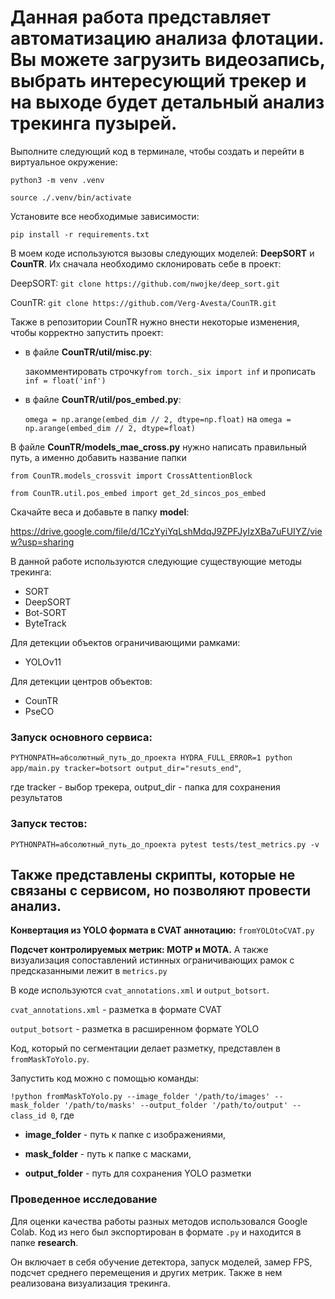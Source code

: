 Данная работа представляет автоматизацию анализа флотации. Вы можете загрузить видеозапись, выбрать интересующий трекер и на выходе будет детальный анализ трекинга пузырей.
=====================

Выполните следующий код в терминале, чтобы создать и перейти в виртуальное окружение:

`python3 -m venv .venv`

`source ./.venv/bin/activate`

Установите все необходимые зависимости:

`pip install -r requirements.txt`

В моем коде используются вызовы следующих моделей: **DeepSORT** и **CounTR**. Их сначала необходимо склонировать себе в проект:

DeepSORT: `git clone https://github.com/nwojke/deep_sort.git`

CounTR: `git clone https://github.com/Verg-Avesta/CounTR.git`

Также в репозитории CounTR нужно внести некоторые изменения, чтобы корректно запустить проект:
- в файле **CounTR/util/misc.py**:
  
  закомментировать строчку`from torch._six import inf` и прописать `inf = float('inf')`
  
- в файле **CounTR/util/pos_embed.py**:

  `omega = np.arange(embed_dim // 2, dtype=np.float)` на `omega = np.arange(embed_dim // 2, dtype=float)`

В файле **CounTR/models_mae_cross.py** нужно написать правильный путь, а именно добавить название папки

`from CounTR.models_crossvit import CrossAttentionBlock`

`from CounTR.util.pos_embed import get_2d_sincos_pos_embed`


Скачайте веса и добавьте в папку **model**: 

https://drive.google.com/file/d/1CzYyiYqLshMdqJ9ZPFJyIzXBa7uFUIYZ/view?usp=sharing

В данной работе используются следующие существующие методы трекинга:
- SORT
- DeepSORT
- Bot-SORT
- ByteTrack

Для детекции объектов ограничивающими рамками:
- YOLOv11

Для детекции центров объектов:
- CounTR
- PseCO

### Запуск основного сервиса: 

`PYTHONPATH=абсолютный_путь_до_проекта HYDRA_FULL_ERROR=1 python app/main.py tracker=botsort output_dir="resuts_end"`,

где tracker - выбор трекера, output_dir - папка для сохранения результатов

### Запуск тестов: 

`PYTHONPATH=абсолютный_путь_до_проекта pytest tests/test_metrics.py -v`

Также представлены скрипты, которые не связаны с сервисом, но позволяют провести анализ.
-----------------------------------

**Конвертация из YOLO формата в CVAT аннотацию:** `fromYOLOtoCVAT.py`

**Подсчет контролируемых метрик: MOTP и MOTA.** А также визуализация сопоставлений истинных ограничивающих рамок с предсказанными лежит в `metrics.py`

В коде используются `cvat_annotations.xml` и `output_botsort`.

`cvat_annotations.xml` - разметка в формате CVAT

`output_botsort` - разметка в расширенном формате YOLO

Код, который по сегментации делает разметку, представлен в `fromMaskToYolo.py`.

Запустить код можно с помощью команды:

`!python fromMaskToYolo.py --image_folder '/path/to/images' --mask_folder '/path/to/masks' --output_folder '/path/to/output' --class_id 0`, где

- **image_folder** - путь к папке с изображениями,

- **mask_folder** - путь к папке с масками,

- **output_folder** - путь для сохранения YOLO разметки

### Проведенное исследование

Для оценки качества работы разных методов использовался Google Colab. Код из него был экспортирован в формате `.py` и находится в папке **research**.

Он включает в себя обучение детектора, запуск моделей, замер FPS, подсчет среднего перемещения и других метрик. Также в нем реализована визуализация трекинга.
